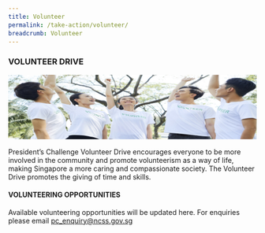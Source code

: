 ```yaml
---
title: Volunteer
permalink: /take-action/volunteer/
breadcrumb: Volunteer
---
```


### VOLUNTEER DRIVE

![Volunteer Banner](/images/PC_Banner_Volunteer_v2.jpg "Volunteer Drive")

President’s Challenge Volunteer Drive encourages everyone to be more involved in the community and promote volunteerism as a way of life, making Singapore a more caring and compassionate society. The Volunteer Drive promotes the giving of time and skills.




#### VOLUNTEERING OPPORTUNITIES
Available volunteering opportunities will be updated here. For enquiries please email pc_enquiry@ncss.gov.sg